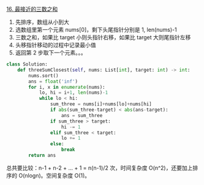 [16. 最接近的三数之和](https://leetcode-cn.com/problems/3sum-closest/)

1. 先排序，数组从小到大
2. 选数组里第一个元素 nums[0]，剩下头尾指针分别是 1, len(nums)-1
3. 三数之和，如果比 target 小则头指针右移，如果比 target 大则尾指针左移
4. 头移指针移动的过程中记录最小值
5. 返回第 2 步取下一个元素。。。

```py
class Solution:
    def threeSumClosest(self, nums: List[int], target: int) -> int:
        nums.sort()
        ans = float('inf')
        for i, x in enumerate(nums):
            lo, hi = i+1, len(nums)-1
            while lo < hi:
                sum_three = nums[i]+nums[lo]+nums[hi]
                if abs(sum_three-target) < abs(ans-target):
                    ans = sum_three
                if sum_three > target:
                    hi -= 1
                elif sum_three < target:
                    lo += 1
                else:
                    break
        return ans
```

总共要比较：n-1 + n-2 + ... + 1 = n(n-1)/2 次，时间复杂度 O(n^2)，还要加上排序的 O(nlogn)。空间复杂度 O(1)。



